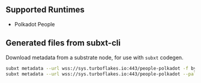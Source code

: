 ## Supported Runtimes
  - Polkadot People

## Generated files from subxt-cli

Download metadata from a substrate node, for use with `subxt` codegen.

```bash
subxt metadata --url wss://sys.turboflakes.io:443/people-polkadot -f bytes > polkadot_people/artifacts/metadata/polkadot_people_metadata.scale
subxt metadata --url wss://sys.turboflakes.io:443/people-polkadot --pallets Identity -f bytes > polkadot_people/artifacts/metadata/polkadot_people_metadata_small.scale